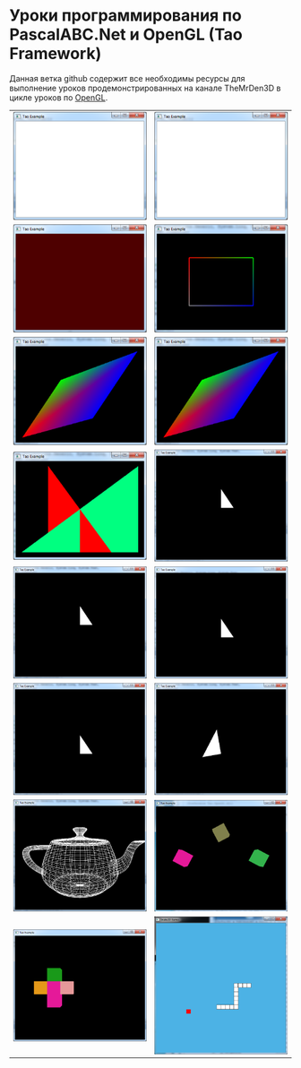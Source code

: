 
# Уроки программирования по PascalABC.Net и OpenGL (Tao Framework) 

Данная ветка github содержит все необходимы ресурсы для выполнение уроков продемонстрированных на канале TheMrDen3D в цикле уроков по [OpenGL](https://www.youtube.com/watch?v=8l9sJ2d9lJM&list=PLaHMNOpHDYwoEfnxIRn93AOMTKej-JJ53).

|  |  |
|----:|:----------|
|[![image](res/l1s.png "Урок №0. Что такое OpenGL")](lessons/lesson_0.pas)|[![image](res/l1s.png "Урок №1. Как узнать версию OpenGL")](res/l1.png)|
|[![image](res/l2s.png "Урок №2. Меняющийся цвет заднего фона")](res/l2.png) | [![image](res/l3s.png "Урок №3. Создание первого примитива")](res/l3.png)|
|[![image](res/l4s.png "Урок №4. Треугольники и квадраты")](res/l4.png)|[![image](res/l5s.png "Урок №5. Двойная буферизация")](res/l5.png) |
|[![image](res/l6s.png "Урок №6. Z-буфер или буфер глубины")](res/l6.png)|[![image](res/l7s.png "Урок №7. Матрицы. Настройка перспективы")](res/l7.png) |
|[![image](res/l8s.png "Урок №8. Дальность видимости")](res/l8.png)|[![image](res/l9s.png "Урок №9. Настройка камеры")](res/l9.png) |
|[![image](res/l10s.png "Урок №10. Перемещение, вращение и масштабирование объекта")](res/l10.png)|[![image](res/l11s.png "Урок №11. Анимация объекта")](res/l11.png) |
|[![image](res/l12s.png "Урок №12. Объемные модели")](res/l12.png)|[![image](res/l13s.png "Урок №13. Работа с несколькими объектами")](res/l13.png) |
|[![image](res/l14s.png "Урок №14. Работа с клавиатурой")](res/l14.png)|[![image](res/l15s.png "Урок №15. Игра Snake2D")](res/l15.png) |



